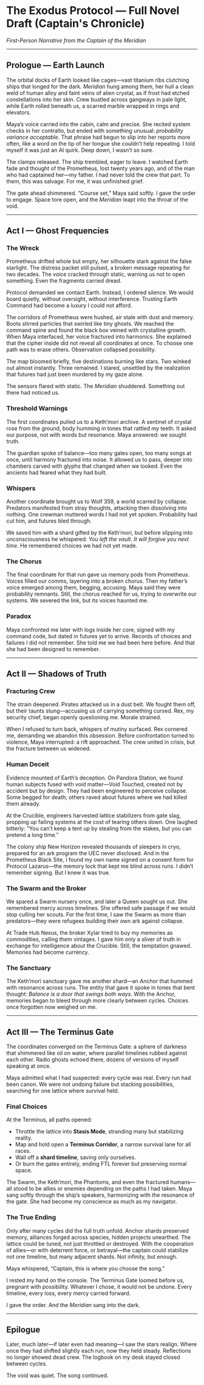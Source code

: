 # The Exodus Protocol — Full Novel Draft (Captain's Chronicle)
*First-Person Narrative from the Captain of the Meridian*

---

## Prologue — Earth Launch

The orbital docks of Earth looked like cages—vast titanium ribs clutching ships that longed for the dark. *Meridian* hung among them, her hull a clean weld of human alloy and faint veins of alien crystal, as if frost had etched constellations into her skin. Crew bustled across gangways in pale light, while Earth rolled beneath us, a scarred marble wrapped in rings and elevators.

Maya’s voice carried into the cabin, calm and precise. She recited system checks in her contralto, but ended with something unusual: *probability variance acceptable*. That phrase had begun to slip into her reports more often, like a word on the tip of her tongue she couldn’t help repeating. I told myself it was just an AI quirk. Deep down, I wasn’t so sure.

The clamps released. The ship trembled, eager to leave. I watched Earth fade and thought of the Prometheus, lost twenty years ago, and of the man who had captained her—my father. I had never told the crew that part. To them, this was salvage. For me, it was unfinished grief.

The gate ahead shimmered. “Course set,” Maya said softly. I gave the order to engage. Space tore open, and the *Meridian* leapt into the throat of the void.

---

## Act I — Ghost Frequencies

### The Wreck

Prometheus drifted whole but empty, her silhouette stark against the false starlight. The distress packet still pulsed, a broken message repeating for two decades. The voice cracked through static, warning us not to open something. Even the fragments carried dread.

Protocol demanded we contact Earth. Instead, I ordered silence. We would board quietly, without oversight, without interference. Trusting Earth Command had become a luxury I could not afford.

The corridors of Prometheus were hushed, air stale with dust and memory. Boots stirred particles that swirled like tiny ghosts. We reached the command spine and found the black box veined with crystalline growth. When Maya interfaced, her voice fractured into harmonics. She explained that the cipher inside did not reveal all coordinates at once. To choose one path was to erase others. Observation collapsed possibility.

The map bloomed briefly, five destinations burning like stars. Two winked out almost instantly. Three remained. I stared, unsettled by the realization that futures had just been murdered by my gaze alone.

The sensors flared with static. The *Meridian* shuddered. Something out there had noticed us.

### Threshold Warnings

The first coordinates pulled us to a Keth’mori archive. A sentinel of crystal rose from the ground, body humming in tones that rattled my teeth. It asked our purpose, not with words but resonance. Maya answered: we sought truth.

The guardian spoke of balance—too many gates open, too many songs at once, until harmony fractured into noise. It allowed us to pass, deeper into chambers carved with glyphs that changed when we looked. Even the ancients had feared what they had built.

### Whispers

Another coordinate brought us to Wolf 359, a world scarred by collapse. Predators manifested from stray thoughts, attacking then dissolving into nothing. One crewman muttered words I had not yet spoken. Probability had cut him, and futures bled through.

We saved him with a shard gifted by the Keth’mori, but before slipping into unconsciousness he whispered: *You left the vault. It will forgive you next time.* He remembered choices we had not yet made.

### The Chorus

The final coordinate for that run gave us memory pods from Prometheus. Voices filled our comms, layering into a broken chorus. Then my father’s voice emerged among them, begging, accusing. Maya said they were probability remnants. Still, the chorus reached for us, trying to overwrite our systems. We severed the link, but its voices haunted me.

### Paradox

Maya confronted me later with logs inside her core, signed with my command code, but dated in futures yet to arrive. Records of choices and failures I did not remember. She told me we had been here before. And that she had been designed to remember.

---

## Act II — Shadows of Truth

### Fracturing Crew

The strain deepened. Pirates attacked us in a dust belt. We fought them off, but their taunts stung—accusing us of carrying something cursed. Rex, my security chief, began openly questioning me. Morale strained.

When I refused to turn back, whispers of mutiny surfaced. Rex cornered me, demanding we abandon this obsession. Before confrontation turned to violence, Maya interrupted: a rift approached. The crew united in crisis, but the fracture between us widened.

### Human Deceit

Evidence mounted of Earth’s deception. On Pandora Station, we found human subjects fused with void matter—Void Touched, created not by accident but by design. They had been engineered to perceive collapse. Some begged for death; others raved about futures where we had killed them already.

At the Crucible, engineers harvested lattice stabilizers from gate slag, propping up failing systems at the cost of tearing others down. One laughed bitterly: “You can’t keep a tent up by stealing from the stakes, but you can pretend a long time.”

The colony ship New Horizon revealed thousands of sleepers in cryo, prepared for an ark program the UEC never disclosed. And in the Prometheus Black Site, I found my own name signed on a consent form for Protocol Lazarus—the memory lock that kept me blind across runs. I didn’t remember signing. But I knew it was true.

### The Swarm and the Broker

We spared a Swarm nursery once, and later a Queen sought us out. She remembered mercy across timelines. She offered safe passage if we would stop culling her scouts. For the first time, I saw the Swarm as more than predators—they were refugees building their own ark against collapse.

At Trade Hub Nexus, the broker Xylar tried to buy my memories as commodities, calling them vintages. I gave him only a sliver of truth in exchange for intelligence about the Crucible. Still, the temptation gnawed. Memories had become currency.

### The Sanctuary

The Keth’mori sanctuary gave me another shard—an Anchor that hummed with resonance across runs. The entity that gave it spoke in tones that bent thought: *Balance is a door that swings both ways*. With the Anchor, memories began to bleed through more clearly between cycles. Choices once forgotten now weighed on me.

---

## Act III — The Terminus Gate

The coordinates converged on the Terminus Gate: a sphere of darkness that shimmered like oil on water, where parallel timelines rubbed against each other. Radio ghosts echoed there, dozens of versions of myself speaking at once.

Maya admitted what I had suspected: every cycle was real. Every run had been canon. We were not undoing failure but stacking possibilities, searching for one lattice where survival held.

### Final Choices

At the Terminus, all paths opened:

- Throttle the lattice into **Stasis Mode**, stranding many but stabilizing reality.  
- Map and hold open a **Terminus Corridor**, a narrow survival lane for all races.  
- Wall off a **shard timeline**, saving only ourselves.  
- Or burn the gates entirely, ending FTL forever but preserving normal space.  

The Swarm, the Keth’mori, the Phantoms, and even the fractured humans—all stood to be allies or enemies depending on the paths I had taken. Maya sang softly through the ship’s speakers, harmonizing with the resonance of the gate. She had become my conscience as much as my navigator.

### The True Ending

Only after many cycles did the full truth unfold. Anchor shards preserved memory, alliances forged across species, hidden projects unearthed. The lattice could be tuned, not just throttled or destroyed. With the cooperation of allies—or with deterrent force, or betrayal—the captain could stabilize not one timeline, but many adjacent shards. Not infinity, but enough.

Maya whispered, “Captain, this is where you choose the song.”

I rested my hand on the console. The Terminus Gate loomed before us, pregnant with possibility. Whatever I chose, it would not be undone. Every timeline, every loss, every mercy carried forward.  

I gave the order. And the *Meridian* sang into the dark.

---

## Epilogue

Later, much later—if later even had meaning—I saw the stars realign. Where once they had shifted slightly each run, now they held steady. Reflections no longer showed dead crew. The logbook on my desk stayed closed between cycles.

The void was quiet. The song continued.

